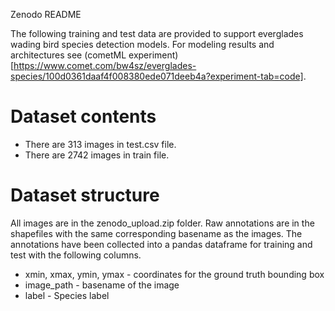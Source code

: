 Zenodo README

The following training and test data are provided to support everglades wading bird species detection models. For modeling results and architectures see (cometML experiment)[https://www.comet.com/bw4sz/everglades-species/100d0361daaf4f008380ede071deeb4a?experiment-tab=code]. 

# Dataset contents

* There are 313 images in test.csv file. 
* There are 2742 images in train file.

# Dataset structure

All images are in the zenodo_upload.zip folder. Raw annotations are in the shapefiles with the same corresponding basename as the images. The annotations have been collected into a pandas dataframe for training and test with the following columns.

* xmin, xmax, ymin, ymax - coordinates for the ground truth bounding box
* image_path - basename of the image
* label - Species label
